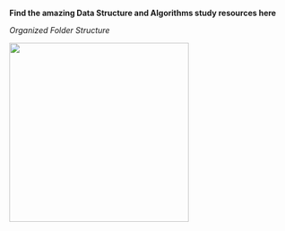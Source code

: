 **Find the amazing Data Structure and Algorithms study resources here**

_*Organized Folder Structure*_

<img src="https://www.programiz.com/sites/tutorial2program/files/how-to-dsa-2.png" width='320px' height='auto' style="border: radius 6px;"/>
